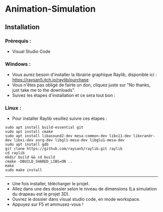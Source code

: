 # Animation-Simulation

## Installation

### Prérequis :

- Visual Studio Code

### Windows :

- Vous aurez besoin d'installer la librairie graphique Raylib, disponible ici : https://raysan5.itch.io/raylib/purchase
- Vous n'êtes pas obligé de fairte un don, cliquez juste sur "No thanks, just take me to the downloads".
- Suivez les étapes d'installation et ce sera tout bon : 

### Linux :

- Pour installer Raylib veuillez suivre ces étapes :
```shell
sudo apt install build-essential git
sudo apt install cmake
sudo apt install libasound2-dev mesa-common-dev libx11-dev libxrandr-dev libxi-dev xorg-dev libgl1-mesa-dev libglu1-mesa-dev
sudo apt install gdb
git clone https://github.com/raysan5/raylib.git raylib
cd raylib
mkdir build && cd build
cmake -DBUILD_SHARED_LIBS=ON ..
make
sudo make install
```

---

- Une fois installer, télécharger le projet.
- Allez dans une des dossier selon le niveau de dimensions (La simulation du drapeau est le projet 3D).
- Ouvrez le dossier dans visual studio code, en mode workspace.
- Appuyez sur F5 et ammusez-vous !
